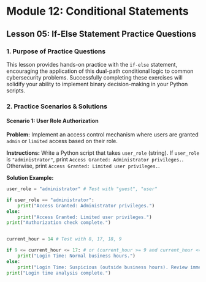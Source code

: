 # Module 12: Conditional Statements

## Lesson 05: If-Else Statement Practice Questions

### 1. Purpose of Practice Questions
This lesson provides hands-on practice with the `if-else` statement, encouraging the application of this dual-path conditional logic to common cybersecurity problems. Successfully completing these exercises will solidify your ability to implement binary decision-making in your Python scripts.

### 2. Practice Scenarios & Solutions

#### Scenario 1: User Role Authorization
**Problem:** Implement an access control mechanism where users are granted `admin` or `limited` access based on their role.

**Instructions:**
Write a Python script that takes `user_role` (string). If `user_role` is `"administrator"`, print `Access Granted: Administrator privileges.`. Otherwise, print `Access Granted: Limited user privileges.`.

**Solution Example:**
```python
user_role = "administrator" # Test with "guest", "user"

if user_role == "administrator":
    print("Access Granted: Administrator privileges.")
else:
    print("Access Granted: Limited user privileges.")
print("Authorization check complete.")


current_hour = 14 # Test with 8, 17, 18, 9

if 9 <= current_hour <= 17: # or (current_hour >= 9 and current_hour <= 17)
    print("Login Time: Normal business hours.")
else:
    print("Login Time: Suspicious (outside business hours). Review immediately.")
print("Login time analysis complete.")



